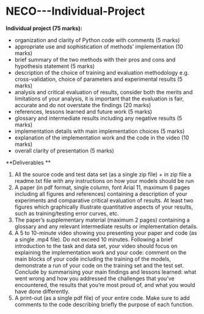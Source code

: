 # NECO---Individual-Project

**Individual project (75 marks):**

- organization and clarity of Python code with comments (5 marks)
- appropriate use and sophistication of methods’ implementation (10 marks)
- brief summary of the two methods with their pros and cons and hypothesis statement (5 marks)
- description of the choice of training and evaluation methodology e.g. cross-validation, choice of parameters and experimental results (5 marks)
- analysis and critical evaluation of results, consider both the merits and limitations of your analysis, it is important that the evaluation is fair, accurate and do not overstate the findings (20 marks)
- references, lessons learned and future work (5 marks)
- glossary and intermediate results including any negative results (5 marks)
- implementation details with main implementation choices (5 marks)
- explanation of the implementation work and the code in the video (10 marks)
- overall clarity of presentation (5 marks)


**Deliverables **

1. All the source code and test data set (as a single zip file) + in zip file a readme.txt file with any instructions on how your models should be run
2. A paper (in pdf format, single column, font Arial 11, maximum 6 pages including all figures and references) containing a description of your experiments and comparative critical evaluation of results. At least two figures which graphically illustrate quantitative aspects of your results, such as training/testing error curves, etc. 
3. The paper’s supplementary material (maximum 2 pages) containing a glossary and any relevant intermediate results or implementation details. 
4. A 5 to 10-minute video showing you presenting your paper and code (as a single .mp4 file). Do not exceed 10 minutes. Following a brief introduction to the task and data set, your video should focus on explaining the implementation work and your code: comment on the main blocks of your code including the training of the models, demonstrate a run of your code on the training set and the test set. Conclude by summarising your main findings and lessons learned: what went wrong and how you addressed the challenges that you’ve encountered, the results that you’re most proud of, and what you would have done differently.
5. A print-out (as a single pdf file) of your entire code. Make sure to add comments to the code describing briefly the purpose of each function. 
